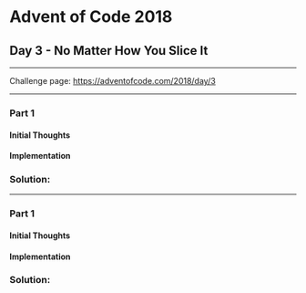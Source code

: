 # Advent of Code 2018
## Day 3 - No Matter How You Slice It
---
Challenge page: https://adventofcode.com/2018/day/3

---
### Part 1
#### Initial Thoughts
#### Implementation
### Solution:
---
### Part 1
#### Initial Thoughts
#### Implementation
### Solution:
